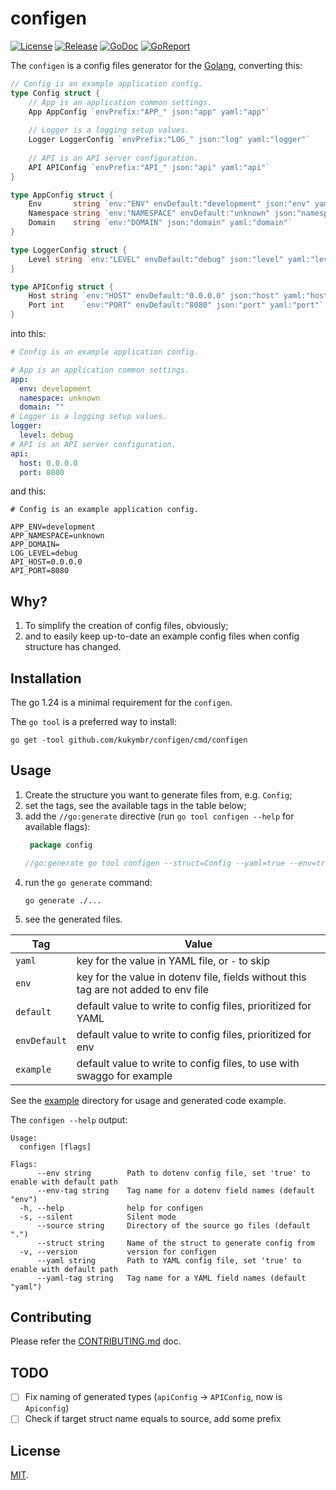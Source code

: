 # configen

[![License](https://img.shields.io/github/license/kukymbr/configen.svg)](https://github.com/kukymbr/configen/blob/main/LICENSE)
[![Release](https://img.shields.io/github/release/kukymbr/configen.svg)](https://github.com/kukymbr/configen/releases/latest)
[![GoDoc](https://godoc.org/github.com/kukymbr/configen?status.svg)](https://godoc.org/github.com/kukymbr/configen)
[![GoReport](https://goreportcard.com/badge/github.com/kukymbr/configen)](https://goreportcard.com/report/github.com/kukymbr/configen)

The `configen` is a config files generator for the [Golang](https://go.dev), converting this:

```go
// Config is an example application config.
type Config struct {
    // App is an application common settings.
    App AppConfig `envPrefix:"APP_" json:"app" yaml:"app"`
    
    // Logger is a logging setup values.
    Logger LoggerConfig `envPrefix:"LOG_" json:"log" yaml:"logger"`
    
    // API is an API server configuration.
    API APIConfig `envPrefix:"API_" json:"api" yaml:"api"`
}

type AppConfig struct {
    Env       string `env:"ENV" envDefault:"development" json:"env" yaml:"env"`
    Namespace string `env:"NAMESPACE" envDefault:"unknown" json:"namespace" yaml:"namespace"`
    Domain    string `env:"DOMAIN" json:"domain" yaml:"domain"`
}

type LoggerConfig struct {
    Level string `env:"LEVEL" envDefault:"debug" json:"level" yaml:"level"`
}

type APIConfig struct {
    Host string `env:"HOST" envDefault:"0.0.0.0" json:"host" yaml:"host"`
    Port int    `env:"PORT" envDefault:"8080" json:"port" yaml:"port"`
}
```

into this:

```yaml
# Config is an example application config.

# App is an application common settings.
app:
  env: development
  namespace: unknown
  domain: ""
# Logger is a logging setup values.
logger:
  level: debug
# API is an API server configuration.
api:
  host: 0.0.0.0
  port: 8080
```

and this:

```dotenv
# Config is an example application config.

APP_ENV=development
APP_NAMESPACE=unknown
APP_DOMAIN=
LOG_LEVEL=debug
API_HOST=0.0.0.0
API_PORT=8080
```

## Why?

1. To simplify the creation of config files, obviously;
2. and to easily keep up-to-date an example config files when config structure has changed.

## Installation

The go 1.24 is a minimal requirement for the `configen`.

The `go tool` is a preferred way to install:

```shell
go get -tool github.com/kukymbr/configen/cmd/configen
```

## Usage

1. Create the structure you want to generate files from, e.g. `Config`;
2. set the tags, see the available tags in the table below;
3. add the `//go:generate` directive (run `go tool configen --help` for available flags):
   ```go
    package config  

   //go:generate go tool configen --struct=Config --yaml=true --env=true
   ```
4. run the `go generate` command:
   ```shell
   go generate ./...
   ```
5. see the generated files.

| Tag          | Value                                                                               |
|--------------|-------------------------------------------------------------------------------------|
| `yaml`       | key for the value in YAML file, or `-` to skip                                      |
| `env`        | key for the value in dotenv file, fields without this tag are not added to env file |
| `default`    | default value to write to config files, prioritized for YAML                        |
| `envDefault` | default value to write to config files, prioritized for env                         |
| `example`    | default value to write to config files, to use with swaggo for example              |

See the [example](example) directory for usage and generated code example.

The `configen --help` output:

```text
Usage:
  configen [flags]

Flags:
      --env string        Path to dotenv config file, set 'true' to enable with default path
      --env-tag string    Tag name for a dotenv field names (default "env")
  -h, --help              help for configen
  -s, --silent            Silent mode
      --source string     Directory of the source go files (default ".")
      --struct string     Name of the struct to generate config from
  -v, --version           version for configen
      --yaml string       Path to YAML config file, set 'true' to enable with default path
      --yaml-tag string   Tag name for a YAML field names (default "yaml")
```

## Contributing

Please refer the [CONTRIBUTING.md](CONTRIBUTING.md) doc.

## TODO

- [ ] Fix naming of generated types (`apiConfig` -> `APIConfig`, now is `Apiconfig`)
- [ ] Check if target struct name equals to source, add some prefix

## License

[MIT](LICENSE).
